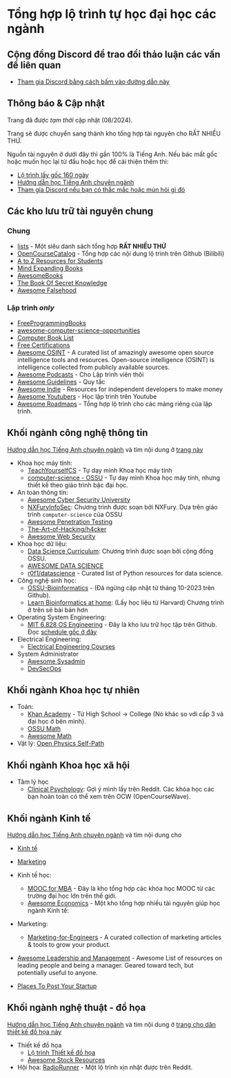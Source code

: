 # Tổng hợp lộ trình tự học đại học các ngành

## Cộng đồng Discord để trao đổi thảo luận các vấn đề liên quan
- [Tham gia Discord bằng cách bấm vào đường dẫn này](https://discord.gg/ZyEn4TTyEM)

## Thông báo & Cập nhật
Trang đã được _tạm thời_ cập nhật (08/2024). 

Trang sẽ được chuyển sang thành kho tổng hợp tài nguyên cho RẤT NHIỀU THỨ. 

Nguồn tài nguyên ở dưới đây thì gần 100% là Tiếng Anh. Nếu bác mất gốc hoặc muốn học lại từ đầu hoặc học để cải thiện thêm thì:

- [Lộ trình lấy gốc 160 ngày](https://daihocmo.github.io/tu-luyen-tieng-anh/) 
- [Hướng dẫn học Tiếng Anh chuyên ngành](https://daihocmo.github.io/tieng-anh-chuyen-nganh/)
- [Tham gia Discord nếu bạn có thắc mắc hoặc mún hỏi gì đó](https://discord.gg/ZyEn4TTyEM)

## Các kho lưu trữ tài nguyên chung
### Chung
- [lists](https://github.com/jnv/lists) - Một siêu danh sách tổng hợp **RẤT NHIỀU THỨ**
- [OpenCourseCatalog](https://github.com/elder-frog/OpenCourseCatalog) - Tổng hợp các nội dung lộ trình trên Github (Bilibili)
- [A to Z Resources for Students](https://github.com/dipakkr/A-to-Z-Resources-for-Students)
- [Mind Expanding Books](https://github.com/hackerkid/Mind-Expanding-Books)
- [AwesomeBooks](https://github.com/learn-anything/books)
- [The Book Of Secret Knowledge](https://github.com/trimstray/the-book-of-secret-knowledge)
- [Awesome Falsehood](https://github.com/kdeldycke/awesome-falsehood)

### Lập trình _only_
- [FreeProgrammingBooks](https://github.com/EbookFoundation/free-programming-books)
- [awesome-computer-science-opportunities](https://github.com/anu0012/awesome-computer-science-opportunities)
- [Computer Book List](https://github.com/weartist/computer-book-list)
- [Free Certifications](https://github.com/cloudcommunity/Free-Certifications)
- [Awesome OSINT](https://github.com/jivoi/awesome-osint) - A curated list of amazingly awesome open source intelligence tools and resources. Open-source intelligence (OSINT) is intelligence collected from publicly available sources.
- [Awesome Podcasts](https://github.com/rShetty/awesome-podcasts) - Cho Lập trình viên thôi
- [Awesome Guidelines](https://github.com/Kristories/awesome-guidelines) - Quy tắc
- [Awesome Indie](https://github.com/mezod/awesome-indie) - Resources for independent developers to make money 
- [Awesome Youtubers](https://github.com/JoseDeFreitas/awesome-youtubers) - Học lập trình trên Youtube
- [Awesome Roadmaps](https://github.com/liuchong/awesome-roadmaps) - Tổng hợp lộ trình cho các mảng riêng của lập trình.

## Khối ngành công nghệ thông tin
[Hướng dẫn học Tiếng Anh chuyên ngành](https://daihocmo.github.io/tieng-anh-chuyen-nganh/) và tìm nội dung ở [trang này](https://daihocmo.github.io/tieng-anh-chuyen-nganh/docs/compsci.html)

- Khoa học máy tính: 
    + [TeachYourselfCS](https://teachyourselfcs.com/) - Tự dạy mình Khoa học máy tính 
    + [computer-science - OSSU](https://cs.ossu.dev/) - Tự dạy mình Khoa học máy tính, nhưng thiết kế theo giáo trình bậc đại học. 
- An toàn thông tin: 
    + [Awesome Cyber Security University](https://github.com/brootware/awesome-cyber-security-university)
    + [NXFuryInfoSec](https://github.com/TheNXFury/NXFuryInfoSec): Chương trình được soạn bởi NXFury. Dựa trên giáo trình `computer-science` của OSSU
    + [Awesome Penetration Testing](https://github.com/enaqx/awesome-pentest)
    + [The-Art-of-Hacking/h4cker](https://github.com/The-Art-of-Hacking/h4cker)
    + [Awesome Web Security](https://github.com/qazbnm456/awesome-web-security)
- Khoa học dữ liệu: 
    + [Data Science Curriculum](https://github.com/ossu/data-science): Chương trình được soạn bởi cộng đồng OSSU.
    + [AWESOME DATA SCIENCE](https://github.com/academic/awesome-datascience)
    + [r0f1/datascience](https://github.com/r0f1/datascience) - Curated list of Python resources for data science. 
- Công nghệ sinh học:
    + [OSSU-Bioinformatics](https://github.com/ossu/bioinformatics) - (Đã ngừng cập nhật từ tháng 10-2023 trên Github). 
    + [Learn Bioinformatics at home](https://github.com/harvardinformatics/learning-bioinformatics-at-home):  (Lấy học liệu từ Harvard) Chương trình ở trên sẽ bài bản hơn
- Operating System Engineering:
    + [MIT 6.828 OS Engineering](https://github.com/fanweng/MIT-6.828-OS-Engineering) - Đây là kho lưu trữ học tập trên Github. Đọc [schedule gốc ở đây](https://pdos.csail.mit.edu/6.828/2018/schedule.html)
- Electrical Engineering:
    + [Electrical Engineering Courses](https://github.com/GallianoDean/Electrical-Engineering-Courses)
- System Administrator
    + [Awesome Sysadmin](https://github.com/awesome-foss/awesome-sysadmin)
    + [DevSecOps](https://github.com/sottlmarek/DevSecOps)

## Khối ngành Khoa học tự nhiên
- Toán:
    - [Khan Academy](https://www.khanacademy.org/math) - Từ High School -> College (Nó khác so với cấp 3 và đại học ở bên mình).
    - [OSSU Math](https://github.com/ossu/math)
    - [Awesome Math](https://github.com/rossant/awesome-math)
- Vật lý: [Open Physics Self-Path](https://github.com/mejbass/Open-Source-Physics-Curicculum)

## Khối ngành Khoa học xã hội

- Tâm lý học
    + [Clinical Psychology](./lo-trinh/clinical-psychology.md): Gợi ý mình lấy trên Reddit. Các khóa học các bạn hoàn toàn có thể xem trên OCW (OpenCourseWave).

## Khối ngành Kinh tế
[Hướng dẫn học Tiếng Anh chuyên ngành](https://daihocmo.github.io/tieng-anh-chuyen-nganh/) và tìm nội dung cho
- [Kinh tế](https://daihocmo.github.io/tieng-anh-chuyen-nganh/docs/business.html)
- [Marketing](https://daihocmo.github.io/tieng-anh-chuyen-nganh/docs/marketing.html)

- Kinh tế học:
    + [MOOC for MBA](https://github.com/benedictusdps/MOOC-MBA) - Đây là kho tổng hợp các khóa học MOOC từ các trường đại học lớn trên thế giới.
    + [Awesome Economics](https://github.com/antontarasenko/awesome-economics) - Một kho tổng hợp nhiều tài nguyên giúp học ngành Kinh tế: 
- Marketing: 
    + [Marketing-for-Engineers](https://github.com/goabstract/Marketing-for-Engineers) - A curated collection of marketing articles & tools to grow your product. 
- [Awesome Leadership and Management](https://github.com/LappleApple/awesome-leading-and-managing) - Awesome List of resources on leading people and being a manager. Geared toward tech, but potentially useful to anyone. 
- [Places To Post Your Startup](https://github.com/mmccaff/PlacesToPostYourStartup)

## Khối ngành nghệ thuật - đồ họa
[Hướng dẫn học Tiếng Anh chuyên ngành](https://daihocmo.github.io/tieng-anh-chuyen-nganh/) và tìm nội dung ở [trang cho dân thiết kế đồ họa này](https://daihocmo.github.io/tieng-anh-chuyen-nganh/docs/do-hoa.html)

- Thiết kế đồ họa
    + [Lộ trình Thiết kế đồ họa](./lo-trinh/thiet-ke-do-hoa.md)
    + [Awesome Stock Resources](https://github.com/neutraltone/awesome-stock-resources)
- Hội họa: [RadioRunner](https://www.brendanmeachen.com/soloartist) - Một lộ trình xịn nhặt được trên Reddit.
